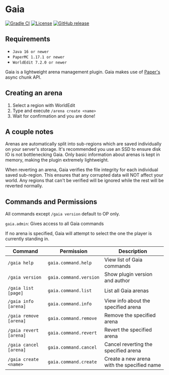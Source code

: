 # Gaia

[![Gradle CI](https://img.shields.io/github/workflow/status/PrimordialMoros/Gaia/Build?style=flat-square)](https://github.com/PrimordialMoros/Gaia/actions)
[![License](https://img.shields.io/github/license/PrimordialMoros/Gaia?color=blue&style=flat-square)](LICENSE)
[![GitHub release](https://img.shields.io/github/v/release/PrimordialMoros/Gaia?style=flat-square)](https://github.com/PrimordialMoros/Gaia/releases)

## Requirements
- `Java 16 or newer`
- `PaperMC 1.17.1 or newer`
- `WorldEdit 7.2.0 or newer`

Gaia is a lightweight arena management plugin.
Gaia makes use of [Paper's](https://github.com/PaperMC/Paper) async chunk API.

## Creating an arena
1. Select a region with WorldEdit
2. Type and execute `/arena create <name>`
3. Wait for confirmation and you are done!

## A couple notes
Arenas are automatically split into sub-regions which are saved individually on your server's storage.
It's recommended you use an SSD to ensure disk IO is not bottlenecking Gaia.
Only basic information about arenas is kept in memory, making the plugin extremely lightweight.

When reverting an arena, Gaia verifies the file integrity for each individual saved sub-region.
This ensures that any corrupted data will NOT affect your world.
Any regions that can't be verified will be ignored while the rest will be reverted normally.

## Commands and Permissions
All commands except `/gaia version` default to OP only.

`gaia.admin`: Gives access to all Gaia commands

If no arena is specified, Gaia will attempt to select the one the player is currently standing in.

| Command                | Permission             | Description                                |
|------------------------|------------------------|--------------------------------------------|
| `/gaia help`           | `gaia.command.help`    | View list of Gaia commands                 |
| `/gaia version`        | `gaia.command.version` | Show plugin version and author             |
| `/gaia list [page]`    | `gaia.command.list`    | List all Gaia arenas                       |
| `/gaia info [arena]`   | `gaia.command.info`    | View info about the specified arena        |
| `/gaia remove [arena]` | `gaia.command.remove`  | Remove the specified arena                 |
| `/gaia revert [arena]` | `gaia.command.revert`  | Revert the specified arena                 |
| `/gaia cancel [arena]` | `gaia.command.cancel`  | Cancel reverting the specified arena       |
| `/gaia create <name>`  | `gaia.command.create`  | Create a new arena with the specified name |
